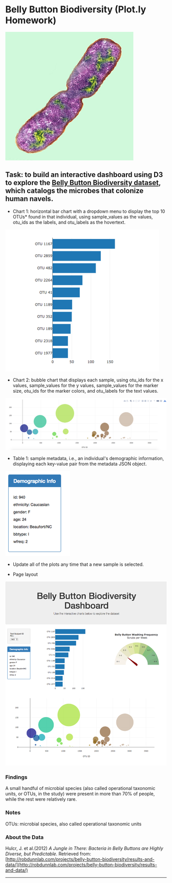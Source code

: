 # Belly Button Biodiversity (Plot.ly Homework)

![Bacteria by filterforge.com](Images/bacteria.jpg)

## Task: to build an interactive dashboard using D3 to explore the [Belly Button Biodiversity dataset](http://robdunnlab.com/projects/belly-button-biodiversity/), which catalogs the microbes that colonize human navels.
  - Chart 1: horizontal bar chart with a dropdown menu to display the top 10 OTUs* found in that individual, using sample_values as the values, otu_ids as the labels, and otu_labels as the hovertext.

  ![bar Chart](Images/hw01.png)

- Chart 2: bubble chart that displays each sample, using otu_ids for the x values, sample_values for the y values, sample_values for the marker size, otu_ids for the marker colors, and otu_labels for the text values.

![Bubble Chart](Images/bubble_chart.png)

 - Table 1: sample metadata, i.e., an individual's demographic information, displaying each key-value pair from the metadata JSON object.

![hw](Images/hw03.png)

 - Update all of the plots any time that a new sample is selected.

 - Page layout

![hw](Images/hw02.png)

### Findings

A small handful of microbial species (also called operational taxonomic units, or OTUs, in the study) were present in more than 70% of people, while the rest were relatively rare.

### Notes

OTUs: microbial species, also called operational taxonomic units 

### About the Data

Hulcr, J. et al.(2012) _A Jungle in There: Bacteria in Belly Buttons are Highly Diverse, but Predictable_. Retrieved from: [http://robdunnlab.com/projects/belly-button-biodiversity/results-and-data/](http://robdunnlab.com/projects/belly-button-biodiversity/results-and-data/)

- - -
